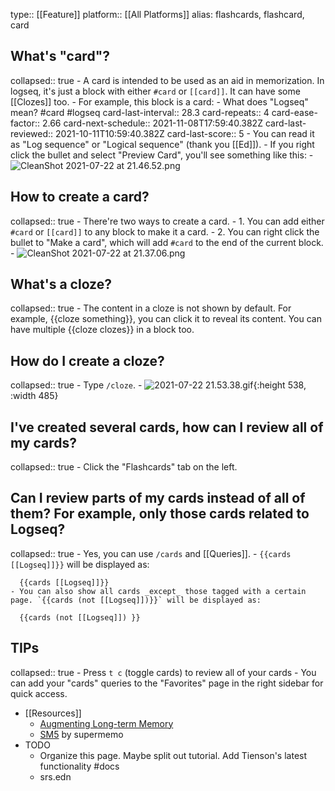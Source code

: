 type:: [[Feature]]
platform:: [[All Platforms]]
alias: flashcards, flashcard, card

## What's "card"?
collapsed:: true
	- A card is intended to be used as an aid in memorization. In logseq, it's just a block with either `#card` or `[[card]]`. It can have some [[Clozes]] too.
		- For example, this block is a card:
			- What does "Logseq" mean? #card #logseq
			  card-last-interval:: 28.3
			  card-repeats:: 4
			  card-ease-factor:: 2.66
			  card-next-schedule:: 2021-11-08T17:59:40.382Z
			  card-last-reviewed:: 2021-10-11T10:59:40.382Z
			  card-last-score:: 5
				- You can read it as "Log sequence" or "Logical sequence" (thank you [[Ed]]).
			- If you right click the bullet and select "Preview Card", you'll see something like this:
				- ![CleanShot 2021-07-22 at 21.46.52.png](../assets/CleanShot_202021-07-22_20at_2021.46.52_1626961624975_0.png)
## How to create a card?
collapsed:: true
	- There're two ways to create a card.
		- 1. You can add either `#card` or `[[card]]` to any block to make it a card.
		- 2. You can right click the bullet to "Make a card", which will add `#card` to the end of the current block.
			- ![CleanShot 2021-07-22 at 21.37.06.png](../assets/CleanShot_202021-07-22_20at_2021.37.06_1626961037065_0.png)
## What's a cloze?
collapsed:: true
	- The content in a cloze is not shown by default. For example, {{cloze something}}, you can click it to reveal its content. You can have multiple {{cloze clozes}} in a block too.
## How do I create a cloze?
collapsed:: true
	- Type `/cloze`.
		- ![2021-07-22 21.53.38.gif](../assets/2021-07-22_21.53.38_1626962063719_0.gif){:height 538, :width 485}
## I've created several cards, how can I review all of my cards?
collapsed:: true
	- Click the "Flashcards" tab on the left.
## Can I review parts of my cards instead of all of them? For example, only those cards related to Logseq?
collapsed:: true
	- Yes, you can use `/cards` and [[Queries]].
	- `{{cards [[Logseq]]}}` will be displayed as:
	  
	  {{cards [[Logseq]]}}
	- You can also show all cards _except_ those tagged with a certain page. `{{cards (not [[Logseq]])}}` will be displayed as:
	  
	  {{cards (not [[Logseq]]) }}
## TIPs
collapsed:: true
	- Press `t c` (toggle cards) to review all of your cards
	- You can add your "cards" queries to the "Favorites" page in the right sidebar for quick access.
- [[Resources]]
	- [Augmenting Long-term Memory](http://augmentingcognition.com/ltm.html)
	- [SM5](https://www.supermemo.com/en/archives1990-2015/english/ol/sm5) by supermemo
- TODO 
	- Organize this page. Maybe split out tutorial. Add Tienson's latest functionality #docs
	- srs.edn
